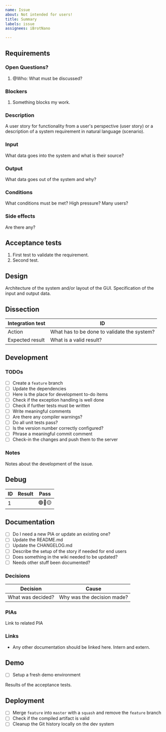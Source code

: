 ```yaml
---
name: Issue
about: Not intended for users! 
title: Summary
labels: issue
assignees: iBrotNano

---
```


## Requirements

### Open Questions?

1. @Who: What must be discussed?

### Blockers

1. Something blocks my work.

### Description

A user story for functionality from a user's perspective (user story) or a description of a system requirement in natural language (scenario).

### Input

What data goes into the system and what is their source?

### Output

What data goes out of the system and why?

### Conditions

What conditions must be met? High pressure? Many users?

### Side effects

Are there any?

## Acceptance tests

1. First test to validate the requirement.
1. Second test.

## Design

Architecture of the system and/or layout of the GUI. Specification of the input and output data.

## Dissection

| Integration test | ID                                          |
| --------------- | ------------------------------------------- |
| Action          | What has to be done to validate the system? |
| Expected result | What is a valid result?                     |

## Development

### TODOs

- [ ] Create a `feature` branch
- [ ] Update the dependencies
- [ ] Here is the place for development to-do items
- [ ] Check if the exception handling is well done
- [ ] Check if further tests must be written
- [ ] Write meaningful comments
- [ ] Are there any compiler warnings?
- [ ] Do all unit tests pass?
- [ ] Is the version number correctly configured?
- [ ] Phrase a meaningful commit comment
- [ ] Check-in the changes and push them to the server

### Notes

Notes about the development of the issue.

## Debug

| ID   | Result | Pass |
| ---- | ------ | ---- |
| 1   |        | 🟢🔴🟡  |

## Documentation

- [ ] Do I need a new PIA or update an existing one?
- [ ] Update the README.md
- [ ] Update the CHANGELOG.md
- [ ] Describe the setup of the story if needed for end users
- [ ] Does something in the wiki needed to be updated?
- [ ] Needs other stuff been documented?

### Decisions

| Decision          | Cause                      |
| ----------------- | -------------------------- |
| What was decided? | Why was the decision made? |

### PIAs

Link to related PIA

### Links

- Any other documentation should be linked here. Intern and extern.

## Demo

- [ ] Setup a fresh demo environment

Results of the acceptance tests.

## Deployment

- [ ] Merge `feature` into `master` with a `squash` and remove the `feature` branch
- [ ] Check if the compiled artifact is valid
- [ ] Cleanup the Git history locally on the dev system
